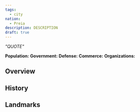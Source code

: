 ```yaml
---
tags:
  - city
nation:
  - Preia
description: DESCRIPTION
draft: true
---
```

*"QUOTE"*

**Population:**
**Government:**
**Defense:**
**Commerce:**
**Organizations:**

## Overview

## History

## Landmarks